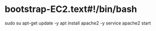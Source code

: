 # bootstrap-EC2.text#!/bin/bash
sudo su
apt-get update -y
apt install apache2 -y
service apache2 start
